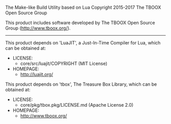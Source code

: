 The Make-like Build Utility based on Lua
Copyright 2015-2017 The TBOOX Open Source Group

This product includes software developed by The TBOOX Open Source Group (http://www.tboox.org/).

-------------------------------------------------------------------------------

This product depends on 'LuaJIT', a Just-In-Time Compiler for Lua,
which can be obtained at:

  * LICENSE:
    * core/src/luajit/COPYRIGHT (MIT License)
  * HOMEPAGE:
    * http://luajit.org/

This product depends on 'tbox', The Treasure Box Library,
which can be obtained at:

  * LICENSE:
    * core/pkg/tbox.pkg/LICENSE.md (Apache License 2.0)
  * HOMEPAGE:
    * http://www.tboox.org/


